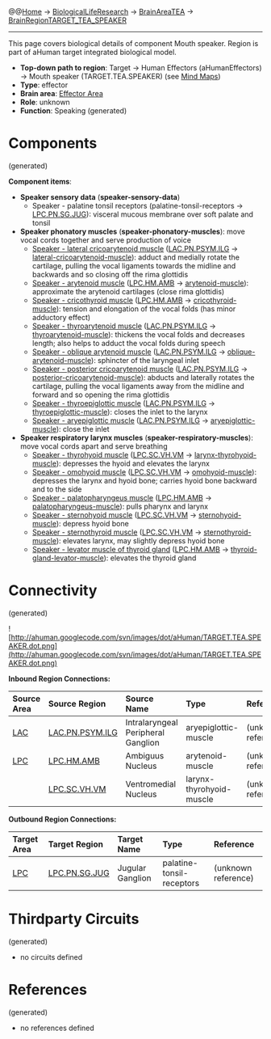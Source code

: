@@[Home](Home.md) -> [BiologicalLifeResearch](BiologicalLifeResearch.md) -> [BrainAreaTEA](BrainAreaTEA.md) -> [BrainRegionTARGET\_TEA\_SPEAKER](BrainRegionTARGET_TEA_SPEAKER.md)

---


This page covers biological details of component Mouth speaker.
Region is part of aHuman target integrated biological model.

  * **Top-down path to region**: Target -> Human Effectors (aHumanEffectors) -> Mouth speaker (TARGET.TEA.SPEAKER) (see [Mind Maps](OverallMindMaps.md))
  * **Type**: effector
  * **Brain area**: [Effector Area](BrainAreaTEA.md)
  * **Role**: unknown
  * **Function**: Speaking
(generated)
# Components #
(generated)


**Component items**:
  * **Speaker sensory data** (**speaker-sensory-data**)
    * Speaker - palatine tonsil receptors (palatine-tonsil-receptors -> [LPC.PN.SG.JUG](BrainRegionLPC_PN_SG_JUG.md)): visceral mucous membrane over soft palate and tonsil
  * **Speaker phonatory muscles** (**speaker-phonatory-muscles**): move vocal cords together and serve production of voice
    * [Speaker - lateral cricoarytenoid muscle](http://en.wikipedia.org/wiki/Lateral_cricoarytenoid_muscle) ([LAC.PN.PSYM.ILG](BrainRegionLAC_PN_PSYM_ILG.md) -> [lateral-cricoarytenoid-muscle](HumanMusclesNeck.md)): adduct and medially rotate the cartilage, pulling the vocal ligaments towards the midline and backwards and so closing off the rima glottidis
    * [Speaker - arytenoid muscle](http://en.wikipedia.org/wiki/Arytenoid_muscle) ([LPC.HM.AMB](BrainRegionLPC_HM_AMB.md) -> [arytenoid-muscle](HumanMusclesNeck.md)): approximate the arytenoid cartilages (close rima glottidis)
    * [Speaker - cricothyroid muscle](http://en.wikipedia.org/wiki/Cricothyroid_muscle) ([LPC.HM.AMB](BrainRegionLPC_HM_AMB.md) -> [cricothyroid-muscle](HumanMusclesNeck.md)): tension and elongation of the vocal folds (has minor adductory effect)
    * [Speaker - thyroarytenoid muscle](http://en.wikipedia.org/wiki/Thyroarytenoid_muscle) ([LAC.PN.PSYM.ILG](BrainRegionLAC_PN_PSYM_ILG.md) -> [thyroarytenoid-muscle](HumanMusclesNeck.md)): thickens the vocal folds and decreases length; also helps to adduct the vocal folds during speech
    * [Speaker - oblique arytenoid muscle](http://en.wikipedia.org/wiki/Oblique_arytenoid) ([LAC.PN.PSYM.ILG](BrainRegionLAC_PN_PSYM_ILG.md) -> [oblique-arytenoid-muscle](HumanMusclesNeck.md)): sphincter of the laryngeal inlet
    * [Speaker - posterior cricoarytenoid muscle](http://en.wikipedia.org/wiki/Posterior_cricoarytenoid_muscle) ([LAC.PN.PSYM.ILG](BrainRegionLAC_PN_PSYM_ILG.md) -> [posterior-cricoarytenoid-muscle](HumanMusclesNeck.md)): abducts and laterally rotates the cartilage, pulling the vocal ligaments away from the midline and forward and so opening the rima glottidis
    * [Speaker - thyroepiglottic muscle](http://en.wikipedia.org/wiki/Thyroepiglottic_muscle) ([LAC.PN.PSYM.ILG](BrainRegionLAC_PN_PSYM_ILG.md) -> [thyroepiglottic-muscle](HumanMusclesNeck.md)): closes the inlet to the larynx
    * [Speaker - aryepiglottic muscle](http://en.wikipedia.org/wiki/Aryepiglottic_muscle) ([LAC.PN.PSYM.ILG](BrainRegionLAC_PN_PSYM_ILG.md) -> [aryepiglottic-muscle](HumanMusclesNeck.md)): close the inlet
  * **Speaker respiratory larynx muscles** (**speaker-respiratory-muscles**): move vocal cords apart and serve breathing
    * [Speaker - thyrohyoid muscle](http://en.wikipedia.org/wiki/Thyrohyoid_muscle) ([LPC.SC.VH.VM](BrainRegionLPC_SC_VH_VM.md) -> [larynx-thyrohyoid-muscle](HumanMusclesNeck.md)): depresses the hyoid and elevates the larynx
    * [Speaker - omohyoid muscle](http://en.wikipedia.org/wiki/Omohyoid_muscle) ([LPC.SC.VH.VM](BrainRegionLPC_SC_VH_VM.md) -> [omohyoid-muscle](HumanMusclesNeck.md)): depresses the larynx and hyoid bone; carries hyoid bone backward and to the side
    * [Speaker - palatopharyngeus muscle](http://en.wikipedia.org/wiki/Palatopharyngeus_muscle) ([LPC.HM.AMB](BrainRegionLPC_HM_AMB.md) -> [palatopharyngeus-muscle](HumanMusclesHead.md)): pulls pharynx and larynx
    * [Speaker - sternohyoid muscle](http://en.wikipedia.org/wiki/Sternohyoid_muscle) ([LPC.SC.VH.VM](BrainRegionLPC_SC_VH_VM.md) -> [sternohyoid-muscle](HumanMusclesNeck.md)): depress hyoid bone
    * [Speaker - sternothyroid muscle](http://en.wikipedia.org/wiki/Sternothyroid_muscle) ([LPC.SC.VH.VM](BrainRegionLPC_SC_VH_VM.md) -> [sternothyroid-muscle](HumanMusclesNeck.md)): elevates larynx, may slightly depress hyoid bone
    * [Speaker - levator muscle of thyroid gland](http://en.wikipedia.org/wiki/Levator_muscle_of_thyroid_gland) ([LPC.HM.AMB](BrainRegionLPC_HM_AMB.md) -> [thyroid-gland-levator-muscle](HumanMusclesNeck.md)): elevates the thyroid gland

# Connectivity #
(generated)


![http://ahuman.googlecode.com/svn/images/dot/aHuman/TARGET.TEA.SPEAKER.dot.png](http://ahuman.googlecode.com/svn/images/dot/aHuman/TARGET.TEA.SPEAKER.dot.png)

**Inbound Region Connections:**

| **Source Area** | **Source Region** | **Source Name** | **Type** | **Reference** |
|:----------------|:------------------|:----------------|:---------|:--------------|
| [LAC](BrainAreaLAC.md) | [LAC.PN.PSYM.ILG](BrainRegionLAC_PN_PSYM_ILG.md) | Intralaryngeal Peripheral Ganglion | aryepiglottic-muscle | (unknown reference) |
| [LPC](BrainAreaLPC.md) | [LPC.HM.AMB](BrainRegionLPC_HM_AMB.md) | Ambiguus Nucleus | arytenoid-muscle | (unknown reference) |
|                 | [LPC.SC.VH.VM](BrainRegionLPC_SC_VH_VM.md) | Ventromedial Nucleus | larynx-thyrohyoid-muscle | (unknown reference) |

**Outbound Region Connections:**

| **Target Area** | **Target Region** | **Target Name** | **Type** | **Reference** |
|:----------------|:------------------|:----------------|:---------|:--------------|
| [LPC](BrainAreaLPC.md) | [LPC.PN.SG.JUG](BrainRegionLPC_PN_SG_JUG.md) | Jugular Ganglion | palatine-tonsil-receptors | (unknown reference) |

# Thirdparty Circuits #
(generated)

  * no circuits defined

# References #
(generated)

  * no references defined
